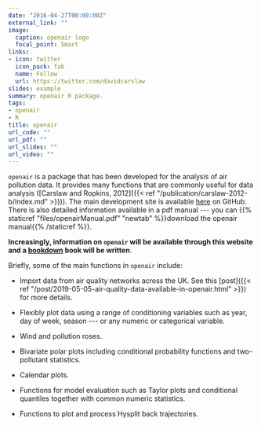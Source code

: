 ```yaml
---
date: "2016-04-27T00:00:00Z"
external_link: ""
image:
  caption: openair logo
  focal_point: Smart
links:
- icon: twitter
  icon_pack: fab
  name: Follow
  url: https://twitter.com/davidcarslaw
slides: example
summary: openair R package.
tags:
- openair
- R
title: openair
url_code: ""
url_pdf: ""
url_slides: ""
url_video: ""
---
```


`openair` is a [<i class="fab fa-r-project"></i>](https://www.r-project.org) package that has been developed for the analysis of air pollution data. It provides many functions that are commonly useful for data analysis ([Carslaw and Ropkins, 2012]({{< ref "/publication/carslaw-2012-b/index.md" >}})). The main development site is available [here](https://github.com/davidcarslaw/openair) on GitHub. There is also detailed information available in a pdf manual --- you can {{% staticref "files/openairManual.pdf" "newtab" %}}download the openair manual{{% /staticref %}}. 

**Increasingly, information on `openair` will be available through this website and a [bookdown](https://bookdown.org/home/) book will be written**.

Briefly, some of the main functions in `openair` include:

- Import data from air quality networks across the UK. See this [post]({{< ref "/post/2019-05-05-air-quality-data-available-in-openair.html" >}}) for more details.

- Flexibly plot data using a range of conditioning variables such as year, day of week, season --- or any numeric or categorical variable.

- Wind and pollution roses.

- Bivariate polar plots including conditional probability functions and two-pollutant statistics.

- Calendar plots.

- Functions for model evaluation such as Taylor plots and conditional quantiles together with common numeric statistics.

- Functions to plot and process Hysplit back trajectories.